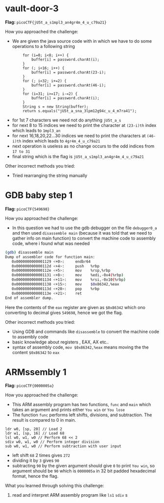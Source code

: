 # vault-door-3

**Flag:**  `picoCTF{jU5t_a_s1mpl3_an4gr4m_4_u_c79a21}`

How you approached the challenge:
- We are given the java source code with in which we have to do some operations to a following string
```
        for (i=0; i<8; i++) {
            buffer[i] = password.charAt(i);
        }
        for (; i<16; i++) {
            buffer[i] = password.charAt(23-i);
        }
        for (; i<32; i+=2) {
            buffer[i] = password.charAt(46-i);
        }
        for (i=31; i>=17; i-=2) {
            buffer[i] = password.charAt(i);
        }
        String s = new String(buffer);
        return s.equals("jU5t_a_sna_3lpm12g94c_u_4_m7ra41");
``` 
- for 1st 7 characters we need not do anything `jU5t_a_s`
- for next 8 to 15 indices we need to print the character at `(23-i)th` index which leads to `1mpl3_an`
- for next 16,18,20,22...30 indices we need to print the characters at `(46-i)th` index which leads to `4gr4m_4_u_c79a21`
- next operation is useless as no change occurs to the odd indices from `17 to 31`
- final string which is the flag is `jU5t_a_s1mpl3_an4gr4m_4_u_c79a21`
  
Other incorrect methods you tried:
- Tried rearranging the string manually

# GDB baby step 1

**Flag:**  `picoCTF{549698}`

How you approached the challenge:
- In this question we had to use the gdb debugger on the file `debugger0_a` and then used `disassemble main` (because it was told that we need to gather info on main function) to convert the machine code to assembly code, where i found what was needed
```bash
(gdb) disassemble main
Dump of assembler code for function main:
   0x0000000000001129 <+0>:     endbr64
   0x000000000000112d <+4>:     push   %rbp
   0x000000000000112e <+5>:     mov    %rsp,%rbp
   0x0000000000001131 <+8>:     mov    %edi,-0x4(%rbp)
   0x0000000000001134 <+11>:    mov    %rsi,-0x10(%rbp)
   0x0000000000001138 <+15>:    mov    $0x86342,%eax
   0x000000000000113d <+20>:    pop    %rbp
   0x000000000000113e <+21>:    ret
End of assembler dump.
```
Here the contents of the `eax` register are given as `$0x86342` which ono converting to decimal gives `549698`, hence we got the flag.
  
Other incorrect methods you tried:
- Using GDB and commands like `disassemble` to convert the machine code to assembly code
- basic knowledge about registers , EAX, AX etc..
- syntax of assembly code, `mov $0x86342,%eax` means moving the the content `$0x86342` to `eax`


# ARMssembly 1

**Flag:**  `picoCTF{0000005a}`

How you approached the challenge:

- This ARM assembly program has two functions, `func` and `main` which takes an argument and prints either `You win` or `You lose`
- The function `func` performs left shifts, divisions, and subtraction.  The result is compared to 0 in main.
```
ldr w0, [sp, 20] // Load 2  
ldr w1, [sp, 16] // Load 68  
lsl w0, w1, w0 // Perform 68 << 2  
sdiv w0, w1, w0 // Perform integer division  
sub w0, w1, w0 // Perform subtraction with user input
```
- left shift `68` 2 times gives `272`
- dividing it by `3` gives `90`
- subtracting `90` by the given argument should give `0` to print `You win`, so argument should be `90` which is `0000005a` in 32 bit padded hexadecimal format, hence the flag. 

What you learned through solving this challenge:
1. read and interpret ARM assembly program like `ls1` `sdiv`
 s